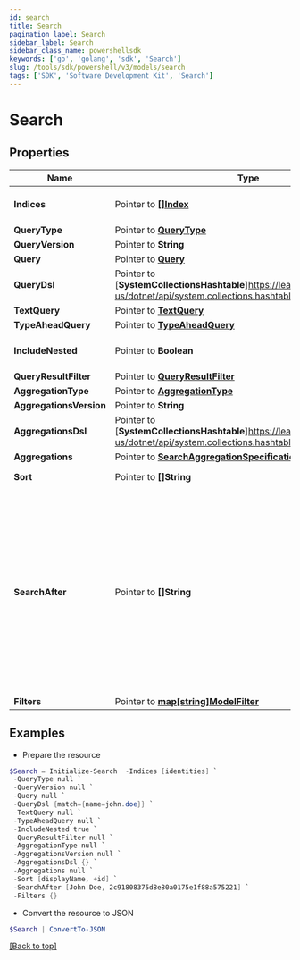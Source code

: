 ```yaml
---
id: search
title: Search
pagination_label: Search
sidebar_label: Search
sidebar_class_name: powershellsdk
keywords: ['go', 'golang', 'sdk', 'Search'] 
slug: /tools/sdk/powershell/v3/models/search
tags: ['SDK', 'Software Development Kit', 'Search']
---
```



# Search

## Properties

Name | Type | Description | Notes
------------ | ------------- | ------------- | -------------
**Indices** |  Pointer to [**[]Index**](index) | The names of the Elasticsearch indices in which to search. If none are provided, then all indices will be searched. | [optional] 
**QueryType** |  Pointer to [**QueryType**](query-type) |  | [optional] 
**QueryVersion** |  Pointer to **String** |  | [optional] 
**Query** |  Pointer to [**Query**](query) |  | [optional] 
**QueryDsl** |  Pointer to [**SystemCollectionsHashtable**]https://learn.microsoft.com/en-us/dotnet/api/system.collections.hashtable?view=net-8.0 | The search query using the Elasticsearch [Query DSL](https://www.elastic.co/guide/en/elasticsearch/reference/7.10/query-dsl.html) syntax. | [optional] 
**TextQuery** |  Pointer to [**TextQuery**](text-query) |  | [optional] 
**TypeAheadQuery** |  Pointer to [**TypeAheadQuery**](type-ahead-query) |  | [optional] 
**IncludeNested** |  Pointer to **Boolean** | Indicates whether nested objects from returned search results should be included. | [optional] [default to $true]
**QueryResultFilter** |  Pointer to [**QueryResultFilter**](query-result-filter) |  | [optional] 
**AggregationType** |  Pointer to [**AggregationType**](aggregation-type) |  | [optional] 
**AggregationsVersion** |  Pointer to **String** |  | [optional] 
**AggregationsDsl** |  Pointer to [**SystemCollectionsHashtable**]https://learn.microsoft.com/en-us/dotnet/api/system.collections.hashtable?view=net-8.0 | The aggregation search query using Elasticsearch [Aggregations](https://www.elastic.co/guide/en/elasticsearch/reference/5.2/search-aggregations.html) syntax. | [optional] 
**Aggregations** |  Pointer to [**SearchAggregationSpecification**](search-aggregation-specification) |  | [optional] 
**Sort** |  Pointer to **[]String** | The fields to be used to sort the search results. Use + or - to specify the sort direction. | [optional] 
**SearchAfter** |  Pointer to **[]String** | Used to begin the search window at the values specified. This parameter consists of the last values of the sorted fields in the current record set. This is used to expand the Elasticsearch limit of 10K records by shifting the 10K window to begin at this value. It is recommended that you always include the ID of the object in addition to any other fields on this parameter in order to ensure you don&#39;t get duplicate results while paging. For example, when searching for identities, if you are sorting by displayName you will also want to include ID, for example [&quot;&quot;displayName&quot;&quot;, &quot;&quot;id&quot;&quot;].  If the last identity ID in the search result is 2c91808375d8e80a0175e1f88a575221 and the last displayName is &quot;&quot;John Doe&quot;&quot;, then using that displayName and ID will start a new search after this identity. The searchAfter value will look like [&quot;&quot;John Doe&quot;&quot;,&quot;&quot;2c91808375d8e80a0175e1f88a575221&quot;&quot;] | [optional] 
**Filters** |  Pointer to [**map[string]ModelFilter**](model-filter) | The filters to be applied for each filtered field name. | [optional] 

## Examples

- Prepare the resource
```powershell
$Search = Initialize-Search  -Indices [identities] `
 -QueryType null `
 -QueryVersion null `
 -Query null `
 -QueryDsl {match={name=john.doe}} `
 -TextQuery null `
 -TypeAheadQuery null `
 -IncludeNested true `
 -QueryResultFilter null `
 -AggregationType null `
 -AggregationsVersion null `
 -AggregationsDsl {} `
 -Aggregations null `
 -Sort [displayName, +id] `
 -SearchAfter [John Doe, 2c91808375d8e80a0175e1f88a575221] `
 -Filters {}
```

- Convert the resource to JSON
```powershell
$Search | ConvertTo-JSON
```


[[Back to top]](#) 

